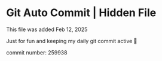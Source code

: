# Git Auto Commit | Hidden File

This file was added Feb 12, 2025

Just for fun and keeping my daily git commit active 🤪

commit number: 259938
